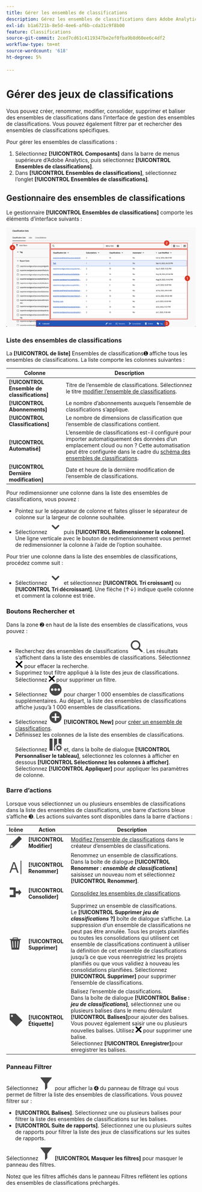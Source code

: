 ```yaml
---
title: Gérer les ensembles de classifications
description: Gérez les ensembles de classifications dans Adobe Analytics.
exl-id: b1a6721b-8e5d-4ee6-af6b-cda31c9f8b00
feature: Classifications
source-git-commit: 2ced7cd61c4119347be2ef0fba9b8d60ee6c4df2
workflow-type: tm+mt
source-wordcount: '618'
ht-degree: 5%

---
```


# Gérer des jeux de classifications

Vous pouvez créer, renommer, modifier, consolider, supprimer et baliser des ensembles de classifications dans l’interface de gestion des ensembles de classifications. Vous pouvez également filtrer par et rechercher des ensembles de classifications spécifiques.

Pour gérer les ensembles de classifications :

1. Sélectionnez **[!UICONTROL Composants]** dans la barre de menus supérieure d’Adobe Analytics, puis sélectionnez **[!UICONTROL Ensembles de classifications]**.
1. Dans **[!UICONTROL Ensembles de classifications]**, sélectionnez l’onglet **[!UICONTROL Ensembles de classifications]**.

## Gestionnaire des ensembles de classifications

Le gestionnaire **[!UICONTROL Ensembles de classifications]** comporte les éléments d’interface suivants :

![&#x200B; Gestionnaire des ensembles de classifications &#x200B;](assets/classification-sets-manage.png)


### Liste des ensembles de classifications

La **[!UICONTROL de liste]** Ensembles de classifications➊ affiche tous les ensembles de classifications. La liste comporte les colonnes suivantes :

| Colonne | Description |
|---|---|
| **[!UICONTROL Ensemble de classifications]** | Titre de l’ensemble de classifications. Sélectionnez le titre [modifier l’ensemble de classifications](create.md#edit-a-classification-set). |
| **[!UICONTROL Abonnements]** | Le nombre d’abonnements auxquels l’ensemble de classifications s’applique. |
| **[!UICONTROL Classifications]** | Le nombre de dimensions de classification que l’ensemble de classifications contient. |
| **[!UICONTROL Automatisé]** | L’ensemble de classifications est-il configuré pour importer automatiquement des données d’un emplacement cloud ou non ? Cette automatisation peut être configurée dans le cadre du [schéma des ensembles de classifications](schema.md). |
| **[!UICONTROL Dernière modification]** | Date et heure de la dernière modification de l’ensemble de classifications. |

Pour redimensionner une colonne dans la liste des ensembles de classifications, vous pouvez :

* Pointez sur le séparateur de colonne et faites glisser le séparateur de colonne sur la largeur de colonne souhaitée.
* Sélectionnez ![ChevronDown](/help/assets/icons/ChevronDown.svg) puis **[!UICONTROL Redimensionner la colonne]**. Une ligne verticale avec le bouton de redimensionnement vous permet de redimensionner la colonne à l’aide de l’option souhaitée.

Pour trier une colonne dans la liste des ensembles de classifications, procédez comme suit :

* Sélectionnez ![ChevronDown](/help/assets/icons/ChevronDown.svg) et sélectionnez **[!UICONTROL Tri croissant]** ou **[!UICONTROL Tri décroissant]**. Une flèche (↑↓) indique quelle colonne et comment la colonne est triée.

### Boutons Rechercher et

Dans la zone ➋ en haut de la liste des ensembles de classifications, vous pouvez :

* Recherchez des ensembles de classifications ![Search](/help/assets/icons/Search.svg). Les résultats s’affichent dans la liste des ensembles de classifications. Sélectionnez ![CrossSize200](/help/assets/icons/CrossSize200.svg) pour effacer la recherche.
* Supprimez tout filtre appliqué à la liste des jeux de classifications. Sélectionnez ![CrossSize100](/help/assets/icons/CrossSize100.svg) pour supprimer un filtre.
* Sélectionnez ![MoreCircle](/help/assets/icons/MoreCircle.svg) pour charger 1 000 ensembles de classifications supplémentaires. Au départ, la liste des ensembles de classifications affiche jusqu’à 1 000 ensembles de classifications.
* Sélectionnez ![AddCircle](/help/assets/icons/AddCircle.svg) **[!UICONTROL New]** pour [créer un ensemble de classifications](create.md#create-a-classification-set).
* Définissez les colonnes de la liste des ensembles de classifications. Sélectionnez ![ColumnSetting](/help/assets/icons/ColumnSetting.svg) et, dans la boîte de dialogue **[!UICONTROL Personnaliser le tableau]**, sélectionnez les colonnes à afficher en dessous **[!UICONTROL Sélectionnez les colonnes à afficher]**. Sélectionnez **[!UICONTROL Appliquer]** pour appliquer les paramètres de colonne.


### Barre d’actions

Lorsque vous sélectionnez un ou plusieurs ensembles de classifications dans la liste des ensembles de classifications, une barre d’actions bleue s’affiche ➌. Les actions suivantes sont disponibles dans la barre d’actions :

| Icône | Action | Description |
|---|---|---|
| ![Modifier](/help/assets/icons/Edit.svg) | **[!UICONTROL Modifier]** | [Modifiez l’ensemble de classifications](create.md#edit-a-classification-set) dans le créateur d’ensembles de classifications. |
| ![Renommer](/help/assets/icons/Rename.svg) | **[!UICONTROL Renommer]** | Renommez un ensemble de classifications.<br/>Dans la boîte de dialogue **[!UICONTROL Renommer : _ensemble de classifications_]**&#x200B;saisissez un nouveau nom et sélectionnez **[!UICONTROL Renommer]**. |
| ![Merge](/help/assets/icons/Merge.svg) | **[!UICONTROL Consolider]** | [Consolidez les ensembles de classifications](/help/components/classifications/sets/consolidations/manage.md). |
| ![Supprimer](/help/assets/icons/Delete.svg) | **[!UICONTROL Supprimer]** | Supprimez un ensemble de classifications.<br/>Le **[!UICONTROL Supprimer _jeu de classifications_ ?]** boîte de dialogue s’affiche. La suppression d’un ensemble de classifications ne peut pas être annulée. Tous les projets planifiés ou toutes les consolidations qui utilisent cet ensemble de classifications continuent à utiliser la définition de cet ensemble de classifications jusqu’à ce que vous réenregistriez les projets planifiés ou que vous validiez à nouveau les consolidations planifiées. Sélectionnez **[!UICONTROL Supprimer]** pour supprimer l’ensemble de classifications. |
| ![Libellé](/help/assets/icons/Label.svg) | **[!UICONTROL Étiquette]** | Balisez l’ensemble de classifications.<br/>Dans la boîte de dialogue **[!UICONTROL Balise : _jeu de classifications_]**, sélectionnez une ou plusieurs balises dans le menu déroulant **[!UICONTROL Balises]**&#x200B;pour ajouter des balises. Vous pouvez également saisir une ou plusieurs nouvelles balises. Utilisez ![CrossSize100](/help/assets/icons/CrossSize100.svg) pour supprimer une balise. <br/>Sélectionnez **[!UICONTROL Enregistrer]**&#x200B;pour enregistrer les balises. |


### Panneau Filtrer

Sélectionnez ![Filtrer](/help/assets/icons/Filter.svg) pour afficher la ➍ du panneau de filtrage qui vous permet de filtrer la liste des ensembles de classifications. Vous pouvez filtrer sur :

* **[!UICONTROL Balises]**. Sélectionnez une ou plusieurs balises pour filtrer la liste des ensembles de classifications sur les balises.
* **[!UICONTROL Suite de rapports]**. Sélectionnez une ou plusieurs suites de rapports pour filtrer la liste des jeux de classifications sur les suites de rapports.

Sélectionnez ![Filtrer](/help/assets/icons/Filter.svg) **[!UICONTROL Masquer les filtres]** pour masquer le panneau des filtres.

Notez que les filtres affichés dans le panneau Filtres reflètent les options des ensembles de classifications préchargés.


<!-- old content

The Classification set manager allows you to create, edit, or delete classification sets.

**[!UICONTROL Components]** > **[!UICONTROL Classification sets]** > **[!UICONTROL Sets]**

Classification sets consist of **Subscriptions** (report suite and dimension combinations) and **Classification names** (dimensions containing classification data). Subscriptions are configured under [Settings](settings.md), while classification names are configured under [Schema](schema.md).

## Filter classification sets

The left side of the Classification set manager provides filter settings to locate the desired classification set. Clicking the filter icon toggles the filter settings visibility. You can filter classification sets by **[!UICONTROL Tags]** or **[!UICONTROL Report suite]**.

![Classification set filters](../../assets/classification-set-filters.png)

Note that 1,000 classification sets are preloaded at a time. The filters shown in the left rail reflect the options for the sets that are preloaded.

## Classification set manager columns

The following columns are available in the Classification set manager:

* **[!UICONTROL Classification set]**: The classification set name. Clicking a classification set name edits its [settings](settings.md).
* **[!UICONTROL Subscriptions]**: The number of subscriptions that this classification set applies to.
* **[!UICONTROL Classifications]**: The number of classification dimensions that the classification set contains.
* **[!UICONTROL Automated]**: Determines if the classification set is configured to automatically import data from a cloud location. Automation can be configured in the classification set's [schema](schema.md).
* **[!UICONTROL Last Modified]**: The date and time that the classification set was last modified.

## Create or edit options

The following buttons are available in the Classification set manager:

* **[!UICONTROL Add]**: [Create](create.md) a classification set.
* **[!UICONTROL Search by title]**: Search for classification sets by name.
* **[!UICONTROL Load more]**: The Classification set manager initially displays up to 1000 classification sets. This button loads 1000 more classification sets.
* **Show/Hide columns**: Toggle visibility for any column besides [!UICONTROL Classification set].

Select one or more classification sets by clicking the checkbox next to the desired classification set. Selecting a classification set reveals the following options:

* **[!UICONTROL Tag]**: Add one or more tags to the selected classification sets, which allows you to organize or group classification sets to make them easier to locate in the future.
* **[!UICONTROL Delete]**: Deletes the classification set. Classification dimensions based on this classification set are no longer available. Scheduled projects using the deleted classification set continue using dependent dimensions until you resave the scheduled project.
* **[!UICONTROL Consolidate]**: Start a new [consolidation](../consolidations/process.md).
* **[!UICONTROL Rename]**: Rename the selected classification set.

-->